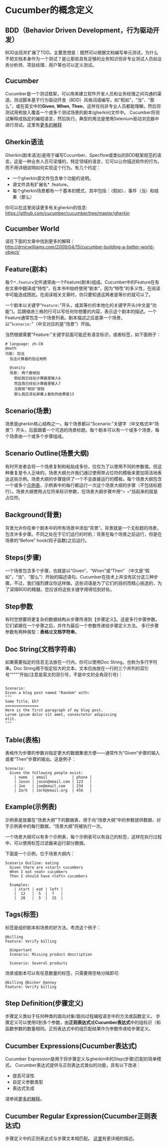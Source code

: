 # Cucumber的概念定义 

<a id="bdd"></a>
## BDD（Behavior Driven Development，行为驱动开发）
BDD出现并扩展了TDD。主要思想是：既然可以根据文档编写单元测试，为什么不把文档本身作为一个测试？是让那些具有足够的业务知识但非专业测试人员如业务分析师、项目经理、用户等也可以定义测试。

<a id="cucumber"></a>
## Cucumber
Cucumber是一个测试框架，可以用来建立软件开发人员和业务经理之间沟通的渠道。测试脚本基于行为驱动开发（BDD）风格词语编写，如“假如”，“当”、“那么”，或在英文中的**Given**, **When**, **Then**，这样任何非专业人员都能理解。然后将测试用例放入覆盖一个或多个测试场景的剧本(gherkin)文件中。 Cucumber将测试解释成指定的编程语言，然后执行。典型的用法是使用Selenium驱动浏览器中进行测试。这里有[更多的解释](https://en.wikipedia.org/wiki/Cucumber_(software))

<a id="gherkin"></a>
## Gherkin语法
Gherkin(剧本语法)是用于编写Cucumber、Specflow或类似的BDD框架规范的语言。这是一种业务人员可读懂的，特定领域的语言，它可以让你描述软件的行为，而不用详细说明如何实现这个行为。有几个约定：
- 一个gherkin源文件包含单个功能的说明。
- 源文件具有扩展名* .feature。
- 每个gherkin场景都有一个基本的模式，其中包括：（假如），事件（当）和结果（那么）

你可以在这里阅读更多有关gherkin的信息: <a href="https://github.com/cucumber/cucumber/tree/master/gherkin" target="_blank">https://github.com/cucumber/cucumber/tree/master/gherkin</a>

<a id="world"></a>
## Cucumber World
请在下面的文章中找到更多的解释：
<a href="http://drnicwilliams.com/2009/04/15/cucumber-building-a-better-world-object/" target="_blank">http://drnicwilliams.com/2009/04/15/cucumber-building-a-better-world-object/</a>

<a id="feature"></a>
## Feature(剧本)
每个`*.feature`文件通常由一个Feature(剧本)组成。Cucumber中的Feature在有些文章中翻译成“特性”，在本书中始终使用“剧本”，因为“特性”的多义性，在阅读中可能造成困扰。在阅读相关文章时，你只要知道这两者是等价的就可以了。

一个剧本以关键字“`Feature:`”开头，或其等价的本地化的关键字开头(中文是“功能”)。后跟缩进三格的行可以写任何你想要的内容，表示这个剧本的描述。一个Feature通常包含一个场景列表。剧本描述之后是第一个场景，以“`Scenario:`”（中文对应的是“场景”）开始。

当然根据需要"Feature:"关键字前面可能还有语言标识，或者标签，如下面例子：

```gherkin
# language: zh-CN
@math
功能: 加法
  加法计算器的验证用例

  @sanity
  场景: 两个数相加
    假如我已经在计算器里输入6
    而且我已经在计算器里输入7
    当我按"相加"按钮
    那么我应该在屏幕上看到的结果是13

```

<a id="scenario"></a>
## Scenario(场景)
场景是gherkin核心结构之一。每个场景都以“Scenario:”关键字（中文格式中“场景”）开头，后面跟着一个可选的场景标题。每个剧本可以有一个或多个场景，每个场景由一个或多个步骤组成。

<a id="outline"></a>
## Scenario Outline(场景大纲)
有时开发者会将一个场景复制和粘贴成多份，仅仅为了以使用不同的参数值。但这种重复是令人乏味的。场景大纲允许我们通过使用带占位符的模板来更加简洁地表达这些示例。场景大纲的步骤提供了一个不会直接运行的模板。每个场景大纲包含一个或多个[示例表](/cucumber/concepts.md#example)，示例表中的每行都运行一次这个场景大纲的步骤（不包括标题行）。场景大纲使用占位符来标识参数，在场景大纲步骤中用`“< >”`括起来的就是占位符。

<a id="backgrounds"></a>
## Background(背景)
背景允许你在单个剧本中的所有场景中添加“背景”。背景就是一个无标题的场景，包含许多步骤。不同之处在于它们运行的时机：背景在每个场景之前运行，但是在场景的“Before” hook(钩子函数)之后运行。

<a id="steps"></a>
## Steps(步骤)
一个场景包含多个步骤，也就是以“Given”、“When”或“Then” （中文是“假如”，“当”、“那么”）开始的描述语句。Cucumber在技术上并没有区分这三种步骤。不过，我们强烈建议你这样做。这些词语是为了它们的目的而精心挑选的，为了深得BDD的精髓，您应该将这些关键字用得恰到好处。

<a id="stepArg"></a>
## Step参数
有时您想要将更复杂的数据结构从步骤传递到【步骤定义】。这是多行步骤参数。它们紧跟在一个步骤之后，并作为最后一个参数传递给步骤定义方法。
多行步骤参数有两种类型：**表格**或**文档字符串**。

<a id="docstring"></a>
## Doc String(文档字符串)
  如果需要指定的信息无法放在一行内，你可以使用Doc String，也称为多行字符串。Doc String用于指定较大的文本。文本应由放在一行的三个并列的双引号“"""”开始(注意是英文的双引号，不是中文的全角双引号)：
```gherkin

Scenario:
Given a blog post named "Random" with:
"""
Some Title, Eh?
===============
Here is the first paragraph of my blog post.
Lorem ipsum dolor sit amet, consectetur adipiscing
elit.
"""
```

<a id="table"></a>
## Table(表格)
表格作为步骤的参数对指定更大的数据集很方便——通常作为“Given”步骤的输入或者“Then”步骤的输出。这是例子：
```gherkin
Scenario:
  Given the following people exist:
    | name  | email           | phone |
    | Jason | jason@email.com | 123   |
    | Joe   | joe@email.com   | 234   |
    | Zark  | zark@email.org  | 456   |
```

<a id="example"></a>
## Example(示例表)
示例表是放置在“场景大纲”下的数据表，用于向“场景大纲”中的参数提供数据，对于示例表中的每行数据，“场景大纲”将被执行一次。

一个场景大纲可以有多个示例表，每个示例表可以有自己的标签，这样在执行过程中，可以使用标签过滤器来运行部分数据。

下面是一个示例，位于场景大纲内：

```gherkin
Scenario Outline: eating
  Given there are <start> cucumbers
  When I eat <eat> cucumbers
  Then I should have <left> cucumbers

  Examples:
    | start | eat | left |
    |  12   |  5  |  7   |
    |  20   |  5  |  15  |
```

<a id="tag"></a>
## Tags(标签)
标签是组织剧本和场景的好方法。考虑这个例子：
```gherkin
@billing
Feature: Verify billing

  @important
  Scenario: Missing product description

  Scenario: Several products
```
场景或剧本可以有任意数量的标签，只需要用空格分隔即可:
```gherkin
@billing @bicker @annoy
Feature: Verify billing
```

<a id="stepdef"></a>
## Step Definition(步骤定义)
步骤定义类似于任何种类的面向对象/面向过程编程语言中的方法或函数定义。 步骤定义可以使用0到多个参数，由**正则表达式**或**Cucumber表达式**中的组标识（和函数参数的数量相同。正则表达式中的组匹配结果作为参数传递给步骤定义。

<a id="cucumber_expression"></a>
## Cucumber Expressions(Cucumber表达式)
Cucumber Expression是用于将步骤定义与gherkin中的Step(步骤)匹配的简单模式。 Cucumber表达式提供与正则表达式类似的功能，具有以下改进：
* 提高可读性
* 自定义参数类型
* 表达式生成

请参阅[更多的解释](https://docs.cucumber.io/cucumber/cucumber-expressions)。

<a id="regex"></a>
## Cucumber Regular Expression(Cucumber正则表达式)
步骤定义中的正则表达式与步骤文本相匹配。 [这里](http://agileforall.com/wp-content/uploads/2011/08/Cucumber-Regular-Expressions-Cheat-Sheet.pdf)有更详细的描述。

